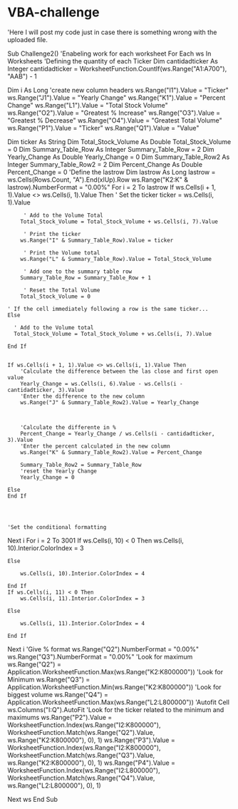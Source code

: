 # VBA-challenge
'Here I will post my code just in case there is something wrong with the uploaded file.

Sub Challenge2()
'Enabeling work for each worksheet
For Each ws In Worksheets
'Defining the quantity of each Ticker
Dim cantidadticker As Integer
cantidadticker = WorksheetFunction.CountIf(ws.Range("A1:A700"), "AAB") - 1

Dim i As Long
'create new column headers
ws.Range("I1").Value = "Ticker"
ws.Range("J1").Value = "Yearly Change"
ws.Range("K1").Value = "Percent Change"
ws.Range("L1").Value = "Total Stock Volume"
ws.Range("O2").Value = "Greatest % Increase"
ws.Range("O3").Value = "Greatest % Decrease"
ws.Range("O4").Value = "Greatest Total Volume"
ws.Range("P1").Value = "Ticker"
ws.Range("Q1").Value = "Value"

Dim ticker As String
Dim Total_Stock_Volume As Double
Total_Stock_Volume = 0
Dim Summary_Table_Row As Integer
Summary_Table_Row = 2
Dim Yearly_Change As Double
Yearly_Change = 0
Dim Summary_Table_Row2 As Integer
Summary_Table_Row2 = 2
Dim Percent_Change As Double
Percent_Change = 0
'Define the lastrow
Dim lastrow As Long
    lastrow = ws.Cells(Rows.Count, "A").End(xlUp).Row
ws.Range("K2:K" & lastrow).NumberFormat = "0.00%"
For i = 2 To lastrow
    If ws.Cells(i + 1, 1).Value <> ws.Cells(i, 1).Value Then
        ' Set the ticker
        ticker = ws.Cells(i, 1).Value
    
         ' Add to the Volume Total
        Total_Stock_Volume = Total_Stock_Volume + ws.Cells(i, 7).Value
    
         ' Print the ticker
        ws.Range("I" & Summary_Table_Row).Value = ticker
    
         ' Print the Volume total
        ws.Range("L" & Summary_Table_Row).Value = Total_Stock_Volume
    
         ' Add one to the summary table row
        Summary_Table_Row = Summary_Table_Row + 1
    
         ' Reset the Total Volume
        Total_Stock_Volume = 0

    ' If the cell immediately following a row is the same ticker...
    Else

      ' Add to the Volume total
      Total_Stock_Volume = Total_Stock_Volume + ws.Cells(i, 7).Value

    End If
 
    
    If ws.Cells(i + 1, 1).Value <> ws.Cells(i, 1).Value Then
        'Calculate the difference between the las close and first open value
        Yearly_Change = ws.Cells(i, 6).Value - ws.Cells(i - cantidadticker, 3).Value
        'Enter the difference to the new column
        ws.Range("J" & Summary_Table_Row2).Value = Yearly_Change
    
        
    
        'Calculate the differente in %
        Percent_Change = Yearly_Change / ws.Cells(i - cantidadticker, 3).Value
        'Enter the percent calculated in the new column
        ws.Range("K" & Summary_Table_Row2).Value = Percent_Change

        Summary_Table_Row2 = Summary_Table_Row
        'reset the Yearly Change
        Yearly_Change = 0
    
    Else
    End If
    
    

    
    'Set the conditional formatting
Next i
For i = 2 To 3001
    If ws.Cells(i, 10) < 0 Then
        ws.Cells(i, 10).Interior.ColorIndex = 3
        
    Else
    
        ws.Cells(i, 10).Interior.ColorIndex = 4
    
    End If
    If ws.Cells(i, 11) < 0 Then
        ws.Cells(i, 11).Interior.ColorIndex = 3
        
    Else
    
        ws.Cells(i, 11).Interior.ColorIndex = 4
    
    End If

Next i
'Give % format
ws.Range("Q2").NumberFormat = "0.00%"
ws.Range("Q3").NumberFormat = "0.00%"
'Look for maximum
ws.Range("Q2") = Application.WorksheetFunction.Max(ws.Range("K2:K800000"))
'Look for Minimum
ws.Range("Q3") = Application.WorksheetFunction.Min(ws.Range("K2:K800000"))
'Look for biggest volume
ws.Range("Q4") = Application.WorksheetFunction.Max(ws.Range("L2:L800000"))
'Autofit Cell
ws.Columns("I:Q").AutoFit
'Look for the ticker related to the minimum and maximums
ws.Range("P2").Value = WorksheetFunction.Index(ws.Range("I2:K800000"), WorksheetFunction.Match(ws.Range("Q2").Value, ws.Range("K2:K800000"), 0), 1)
ws.Range("P3").Value = WorksheetFunction.Index(ws.Range("I2:K800000"), WorksheetFunction.Match(ws.Range("Q3").Value, ws.Range("K2:K800000"), 0), 1)
ws.Range("P4").Value = WorksheetFunction.Index(ws.Range("I2:L800000"), WorksheetFunction.Match(ws.Range("Q4").Value, ws.Range("L2:L800000"), 0), 1)
                 

Next ws
End Sub

